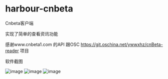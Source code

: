 # harbour-cnbeta

Cnbeta客户端

实现了简单的查看资讯功能

感谢www.cnbeta1.com 的API 跟OSC https://git.oschina.net/ywwxhz/cnBeta-reader 项目


软件截图

![image](https://openrepos.net/sites/default/files/packages/2414/screenshot-screenshot-20-06-15-10-48-04.png)
![image](https://openrepos.net/sites/default/files/packages/2414/screenshot-screenshot-20-06-15-10-48-27.png)
![image](https://openrepos.net/sites/default/files/packages/2414/screenshot-screenshot-20-06-15-10-49-08.png)
